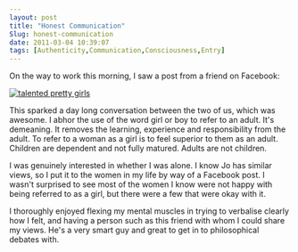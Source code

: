```yaml
---
layout: post
title: "Honest Communication"
Slug: honest-communication
date: 2011-03-04 10:39:07
tags: [Authenticity,Communication,Consciousness,Entry]
---
```

On the way to work this morning, I saw a post from a friend on Facebook:

[![](/wp-content/uploads/2011/03/Screen-shot-2011-03-04-at-9.21.48-PM-300x57.png "talented pretty girls")](https://bendechrai.com/wp-content/uploads/2011/03/Screen-shot-2011-03-04-at-9.21.48-PM.png)

This sparked a day long conversation between the two of us, which was awesome. I abhor the use of the word girl or boy to refer to an adult. It's demeaning. It removes the learning, experience and responsibility from the adult. To refer to a woman as a girl is to feel superior to them as an adult. Children are dependent and not fully matured. Adults are not children.

I was genuinely interested in whether I was alone. I know Jo has similar views, so I put it to the women in my life by way of a Facebook post. I wasn't surprised to see most of the women I know were not happy with being referred to as a girl, but there were a few that were okay with it.

I thoroughly enjoyed flexing my mental muscles in trying to verbalise clearly how I felt, and having a person such as this friend with whom I could share my views. He's a very smart guy and great to get in to philosophical debates with.
